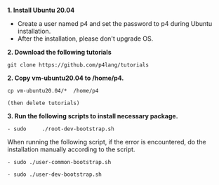 **1. Install Ubuntu 20.04**
- Create a user named p4 and set the password to p4 during Ubuntu installation.
- After the installation, please don't upgrade OS.


 **2. Download the following tutorials**
 
	git clone https://github.com/p4lang/tutorials
	
**2. Copy vm-ubuntu20.04 to /home/p4.**

    cp vm-ubuntu20.04/*  /home/p4
    
    (then delete tutorials)

**3. Run the following scripts to install necessary package.** 

	- sudo     ./root-dev-bootstrap.sh
 
 When running the following script, if the error is encountered, do the installation manually according to the script. 
 
	- sudo ./user-common-bootstrap.sh  
 
	- sudo ./user-dev-bootstrap.sh
	
	
